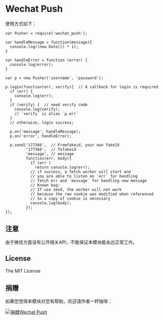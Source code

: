 Wechat Push
=============
使用方式如下：

```
var Pusher = require('wechat_push');

var handleMessage = function(message){
  console.log((new Date()) * 1);
}

var handleError = function (error) {
  console.log(error);
}

var p = new Pusher('username', 'password');

p.login(function(err, verify){  // A callback for login is required
  if (err) { 
    console.log(err);
  }
  if (verify) {  // need verify code
    console.log(verify);
    // `verify` is alias `p.err`
  }
  // otherwise, login success;

  p.on('message', handleMessage);
  p.on('error', handleError);

  p.send('177366',  // Fromfakeid, your own fakeId 
         '177366',  // Tofakeid
         'message', // message
         function(err, body){
           if (err )
             return console.log(err);
           // if success, a fetch worker will start and
           // you are able to listen on `err` for handling 
           // fetch err and `message` for handling new message
           // Known bug:
           // If use send, the worker will not work
           // because the raw cookie was modified when referenced
           // So a copy of cookie is necessary
           console.log(body);
         });
});
```

## 注意
由于微信方面没有公开相关API，不能保证本模块能永远正常工作。

## License
The MIT License

## 捐赠
如果您觉得本模块对您有帮助，欢迎请作者一杯咖啡：

[![捐赠Wechat Push](https://img.alipay.com/sys/personalprod/style/mc/btn-index.png)](https://me.alipay.com/jacksontian)
